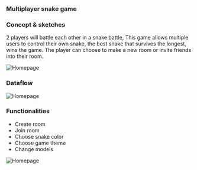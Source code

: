 ### Multiplayer snake game


### Concept & sketches

2 players will battle each other in a snake battle, This game allows multiple users to control their own snake, the best snake that survives the longest, wins the game. The player can choose to make a new room or invite friends into their room.

![Homepage](https://raw.githubusercontent.com/RowinRuizendaal/real-time-web-2021/feature/individual-project/img/snake.png)



### Dataflow

![Homepage](https://raw.githubusercontent.com/RowinRuizendaal/real-time-web-2021/feature/individual-project/img/flow.png)





### Functionalities

- Create room
- Join room
- Choose snake color
- Choose game theme
- Change models


![Homepage](https://raw.githubusercontent.com/RowinRuizendaal/real-time-web-2021/feature/individual-project/img/homescreen.png)

